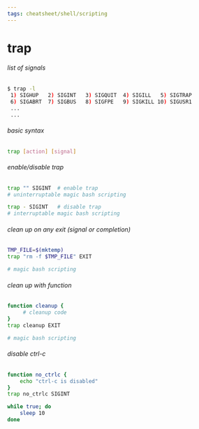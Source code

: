 ```yaml
---
tags: cheatsheet/shell/scripting
---
```


# trap 

###### list of signals
```bash
$ trap -l
 1) SIGHUP	 2) SIGINT	 3) SIGQUIT	 4) SIGILL	 5) SIGTRAP
 6) SIGABRT	 7) SIGBUS	 8) SIGFPE	 9) SIGKILL	10) SIGUSR1
 ...
 ...
```

###### basic syntax
```bash
trap [action] [signal]
```

###### enable/disable trap
```bash
trap "" SIGINT	# enable trap
# uninterruptable magic bash scripting

trap - SIGINT	# disable trap
# interruptable magic bash scripting
```

###### clean up on any exit (signal or completion)
```bash
TMP_FILE=$(mktemp)
trap "rm -f $TMP_FILE" EXIT

# magic bash scripting
```

###### clean up with function
```bash
function cleanup {
     # cleanup code
}
trap cleanup EXIT

# magic bash scripting
```

###### disable ctrl-c
```bash
function no_ctrlc {
    echo "ctrl-c is disabled"
}
trap no_ctrlc SIGINT

while true; do
    sleep 10
done
```
